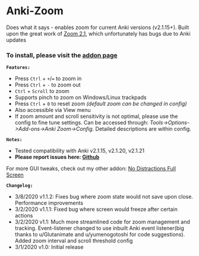 # Anki-Zoom
Does what it says - enables zoom for current Anki versions (v2.1.15+). Built upon the great work of <a href="https://ankiweb.net/shared/info/1846592880" rel="nofollow">Zoom 2.1</a>, which unfortunately has bugs due to Anki updates

### To install, please visit the <a href="https://ankiweb.net/shared/info/538879081">addon page</a>

<b><code>Features:</code></b>
- Press <code>Ctrl</code> + <code>+</code>/<code>=</code> to zoom in
- Press <code>Ctrl</code> + <code>-</code>  to zoom out
- <code>Ctrl</code>  + <code>Scroll</code>   to zoom
- Supports pinch to zoom on Windows/Linux trackpads
- Press <code>Ctrl</code> + <code>0</code>  to reset zoom <i>(default zoom can be changed in config)</i>
- Also accessible via View menu
- If zoom amount and scroll sensitivity is not optimal, please use the config to fine tune settings. Can be accessed through: <i>Tools-&gt;Options-&gt;Add-ons-&gt;Anki Zoom-&gt;Config</i>. Detailed descriptions are within config.

<b><code>Notes:</code></b>
- Tested compatibility with Anki v2.1.15, v2.1.20, v2.1.21
- <b>Please report issues here: <a href="https://github.com/Quip13/Anki-Zoom/issues" rel="nofollow">Github</a></b>

For more GUI tweaks, check out my other addon: <a href="https://ankiweb.net/shared/info/1049863218" rel="nofollow">No Distractions Full Screen</a>

<b><code>Changelog:</code></b>  
- 3/8/2020 v1.1.2: Fixes bug where zoom state would not save upon close. Performance improvements  
- 3/2/2020 v1.1.1: Fixed bug where screen would freeze after certain actions  
- 3/2/2020 v1.1: Much more streamlined code for zoom management and tracking. Event-listener changed to use inbuilt Anki event   listener(big thanks to u/Glutanimate and u/yumenogotoshi for code suggestions). Added zoom interval and scroll threshold config  
- 3/1/2020 v1.0: Initial release  

